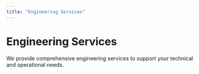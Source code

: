 ```yaml
---
title: "Engineering Services"
---
```


# Engineering Services
We provide comprehensive engineering services to support your technical and operational needs.
